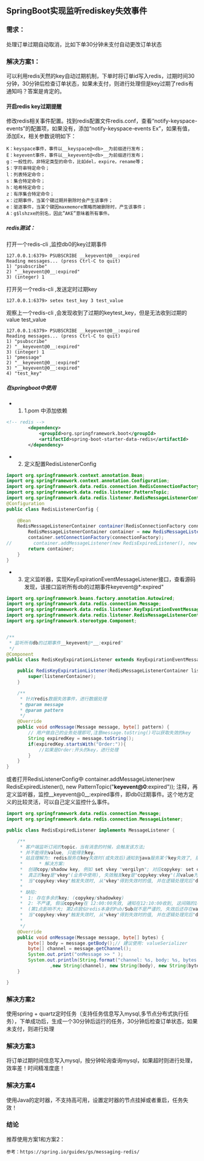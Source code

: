 

## SpringBoot实现监听rediskey失效事件

### 需求：

处理订单过期自动取消，比如下单30分钟未支付自动更改订单状态

### 解决方案1：

可以利用redis天然的key自动过期机制，下单时将订单id写入redis，过期时间30分钟，30分钟后检查订单状态，如果未支付，则进行处理但是key过期了redis有通知吗？答案是肯定的。

#### 开启redis key过期提醒

修改redis相关事件配置。找到redis配置文件redis.conf，查看“notify-keyspace-events”的配置项，如果没有，添加“notify-keyspace-events Ex”，如果有值，添加Ex，相关参数说明如下：

```
K：keyspace事件，事件以__keyspace@<db>__为前缀进行发布；         
E：keyevent事件，事件以__keyevent@<db>__为前缀进行发布；         
g：一般性的，非特定类型的命令，比如del，expire，rename等；        
$：字符串特定命令；         
l：列表特定命令；         
s：集合特定命令；         
h：哈希特定命令；         
z：有序集合特定命令；         
x：过期事件，当某个键过期并删除时会产生该事件；         
e：驱逐事件，当某个键因maxmemore策略而被删除时，产生该事件；         
A：g$lshzxe的别名，因此”AKE”意味着所有事件。
```

##### redis测试：

打开一个redis-cli ,监控db0的key过期事件

```shell
127.0.0.1:6379> PSUBSCRIBE __keyevent@0__:expired
Reading messages... (press Ctrl-C to quit)
1) "psubscribe"
2) "__keyevent@0__:expired"
3) (integer) 1
```

打开另一个redis-cli ,发送定时过期key

```shell
127.0.0.1:6379> setex test_key 3 test_value
```

观察上一个redis-cli ,会发现收到了过期的keytest_key，但是无法收到过期的value test_value

```shell
127.0.0.1:6379> PSUBSCRIBE __keyevent@0__:expired
Reading messages... (press Ctrl-C to quit)
1) "psubscribe"
2) "__keyevent@0__:expired"
3) (integer) 1
1) "pmessage"
2) "__keyevent@0__:expired"
3) "__keyevent@0__:expired"
4) "test_key"
```

##### 在springboot中使用
- 1. 1.pom 中添加依赖
```xml
<!-- redis -->
        <dependency>
            <groupId>org.springframework.boot</groupId>
            <artifactId>spring-boot-starter-data-redis</artifactId>
        </dependency>
```

- 2. 定义配置RedisListenerConfig
```java
import org.springframework.context.annotation.Bean;
import org.springframework.context.annotation.Configuration;
import org.springframework.data.redis.connection.RedisConnectionFactory;
import org.springframework.data.redis.listener.PatternTopic;
import org.springframework.data.redis.listener.RedisMessageListenerContainer;
@Configuration
public class RedisListenerConfig {
  
    @Bean
    RedisMessageListenerContainer container(RedisConnectionFactory connectionFactory) {
        RedisMessageListenerContainer container = new RedisMessageListenerContainer();
        container.setConnectionFactory(connectionFactory);
//        container.addMessageListener(new RedisExpiredListener(), new PatternTopic("__keyevent@0__:expired"));
        return container;
    }
}
```
-  3.  定义监听器，实现KeyExpirationEventMessageListener接口，查看源码发现，该接口监听所有db的过期事件keyevent@*:expired"

```java
import org.springframework.beans.factory.annotation.Autowired;
import org.springframework.data.redis.connection.Message;
import org.springframework.data.redis.listener.KeyExpirationEventMessageListener;
import org.springframework.data.redis.listener.RedisMessageListenerContainer;
import org.springframework.stereotype.Component;


/**
 * 监听所有db的过期事件__keyevent@*__:expired"
 */
@Component
public class RedisKeyExpirationListener extends KeyExpirationEventMessageListener {

    public RedisKeyExpirationListener(RedisMessageListenerContainer listenerContainer) {
        super(listenerContainer);
    }

    /**
     * 针对redis数据失效事件，进行数据处理
     * @param message
     * @param pattern
     */
    @Override
    public void onMessage(Message message, byte[] pattern) {
        // 用户做自己的业务处理即可,注意message.toString()可以获取失效的key
        String expiredKey = message.toString();
        if(expiredKey.startsWith("Order:")){
            //如果是Order:开头的key，进行处理
        }
    }
}
```



或者打开RedisListenerConfig中 container.addMessageListener(new RedisExpiredListener(), new PatternTopic("__keyevent@0__:expired")); 注释，再定义监听器，监控__keyevent@0__:expired事件，即db0过期事件。这个地方定义的比较灵活，可以自己定义监控什么事件。

```java
import org.springframework.data.redis.connection.Message;
import org.springframework.data.redis.connection.MessageListener;

public class RedisExpiredListener implements MessageListener {

    /**
     * 客户端监听订阅的topic，当有消息的时候，会触发该方法;
     * 并不能得到value, 只能得到key。
     * 姑且理解为: redis服务在key失效时(或失效后)通知到java服务某个key失效了, 那么在java中不可能得到这个redis-key对应的redis-value。
     *      * 解决方案:
     *  创建copy/shadow key, 例如 set vkey "vergilyn"; 对应copykey: set copykey:vkey "" ex 10;
     *  真正的key是"vkey"(业务中使用), 失效触发key是"copykey:vkey"(其value为空字符为了减少内存空间消耗)。
     *  当"copykey:vkey"触发失效时, 从"vkey"得到失效时的值, 并在逻辑处理完后"del vkey"
     * 
     * 缺陷:
     *  1: 存在多余的key; (copykey/shadowkey)
     *  2: 不严谨, 假设copykey在 12:00:00失效, 通知在12:10:00收到, 这间隔的10min内程序修改了key, 得到的并不是 失效时的value.
     *  (第1点影响不大; 第2点貌似redis本身的Pub/Sub就不是严谨的, 失效后还存在value的修改, 应该在设计/逻辑上杜绝)
     *  当"copykey:vkey"触发失效时, 从"vkey"得到失效时的值, 并在逻辑处理完后"del vkey"
     * 
     */
    @Override
    public void onMessage(Message message, byte[] bytes) {
        byte[] body = message.getBody();// 建议使用: valueSerializer
        byte[] channel = message.getChannel();
        System.out.print("onMessage >> " );
        System.out.println(String.format("channel: %s, body: %s, bytes: %s"
                ,new String(channel), new String(body), new String(bytes)));
    }

}
```



### 解决方案2
使用spring + quartz定时任务（支持任务信息写入mysql,多节点分布式执行任务），下单成功后，生成一个30分钟后运行的任务，30分钟后检查订单状态，如果未支付，则进行处理
### 解决方案3

将订单过期时间信息写入mysql，按分钟轮询查询mysql，如果超时则进行处理，效率差！时间精准度底！
### 解决方案4

使用Java的定时器，不支持高可用，设置定时器的节点挂掉或者重启，任务失效！
### 结论

推荐使用方案1和方案2：



```
参考：https://spring.io/guides/gs/messaging-redis/
```















